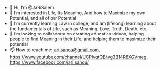 - 👋 Hi, I’m @JaRiSalem
- 👀 I’m interested in Life, Its Meaning, And how to Maximize my own Potential, and all of our Potential
- 🌱 I’m currently learning Law in college, and am (lifelong) learning about the fundamentals of Life, such as Meaning, Love, Truth, Death, etc.
- 💞️ I’m looking to collaborate on creating education videos, helping people to find Meaning in their Life, and helping them to maximize their potential 
- 📫 How to reach me: jari.sanou@gmail.com, https://www.youtube.com/channel/UCPIvqtQBhvg3B14R8XGVmeg, https://www.facebook.com/jari.sanou/

<!---
JaRiSalem/JaRiSalem is a ✨ special ✨ repository because its `README.md` (this file) appears on your GitHub profile.
You can click the Preview link to take a look at your changes.
--->
